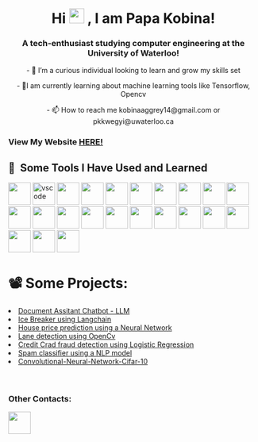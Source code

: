 <h1 align="Center">Hi
<img src="https://raw.githubusercontent.com/MartinHeinz/MartinHeinz/master/wave.gif" width="30px">
  , I am Papa Kobina!</h1>
<h3 align="Center"> A tech-enthusiast studying computer engineering at the University of Waterloo!</h3>
<p align="Center"> - 🔭 I’m a curious individual looking to learn and grow my skills set </p>
<p align="Center"> - 🌱I am currently learning about machine learning tools like Tensorflow, Opencv</p>
<p align="Center"> - 📫 How to reach me kobinaaggrey14@gmail.com or pkkwegyi@uwaterloo.ca </p>

<h3>View My Website <a href='https://papakobina.github.io/Personal_website/'>HERE!</a></h3>


<h2> 🚀 &nbsp;Some Tools I Have Used and Learned</h2>

<p>
<img src="https://cdn.jsdelivr.net/gh/devicons/devicon/icons/html5/html5-original-wordmark.svg" width="45" height="45"/>
<img src="https://cdn.jsdelivr.net/gh/devicons/devicon/icons/vscode/vscode-original.svg" alt="vscode" width="45" height="45"/>
<img src="https://cdn.jsdelivr.net/gh/devicons/devicon/icons/python/python-original-wordmark.svg" width="45" height="45"/>
<img src="https://cdn.jsdelivr.net/gh/devicons/devicon/icons/javascript/javascript-original.svg"  width="45" height="45" />
<img src="https://cdn.jsdelivr.net/gh/devicons/devicon/icons/css3/css3-original-wordmark.svg" width="45" height="45" />
<img src="https://cdn.jsdelivr.net/gh/devicons/devicon/icons/react/react-original-wordmark.svg"  width="45" height="45"/>
<img src="https://cdn.jsdelivr.net/gh/devicons/devicon/icons/typescript/typescript-original.svg"  width="45" height="45"/>
<img src="https://cdn.jsdelivr.net/gh/devicons/devicon/icons/linux/linux-original.svg" width="45" height="45"/>
<img src="https://cdn.jsdelivr.net/gh/devicons/devicon/icons/cplusplus/cplusplus-original.svg" width="45" height="45"/>
<img src="https://cdn.jsdelivr.net/gh/devicons/devicon/icons/mysql/mysql-original-wordmark.svg" width="45" height="45"/>
<img src="https://cdn.jsdelivr.net/gh/devicons/devicon/icons/github/github-original-wordmark.svg" width="45" height="45"/>
<img src="https://cdn.jsdelivr.net/gh/devicons/devicon/icons/tensorflow/tensorflow-original-wordmark.svg" width="45" height="45"/>
<img src="https://cdn.jsdelivr.net/gh/devicons/devicon/icons/java/java-original-wordmark.svg" width="45" height="45"/>
<img src="https://cdn.jsdelivr.net/gh/devicons/devicon/icons/graphql/graphql-plain-wordmark.svg" width="45" height="45" />
<img src="https://cdn.jsdelivr.net/gh/devicons/devicon/icons/tailwindcss/tailwindcss-original-wordmark.svg" width="45" height="45"/>
<img src="https://cdn.jsdelivr.net/gh/devicons/devicon/icons/matlab/matlab-original.svg" width="45" height="45" />
<img src="https://cdn.jsdelivr.net/gh/devicons/devicon/icons/redux/redux-original.svg" width="45" height="45" />
<img src="https://cdn.jsdelivr.net/gh/devicons/devicon/icons/amazonwebservices/amazonwebservices-original.svg" width="45" height="45"/>
<img src="https://cdn.jsdelivr.net/gh/devicons/devicon/icons/bash/bash-original.svg"  width="45" height="45"/>
<img src="https://cdn.jsdelivr.net/gh/devicons/devicon/icons/bootstrap/bootstrap-original.svg"  width="45" height="45" />
<img src="https://cdn.jsdelivr.net/gh/devicons/devicon/icons/pytorch/pytorch-original.svg" width="45" height="45"/>
<img src="https://cdn.jsdelivr.net/gh/devicons/devicon/icons/opencv/opencv-original-wordmark.svg"  width="45" height="45"/>
<img src="https://cdn.jsdelivr.net/gh/devicons/devicon/icons/nodejs/nodejs-plain-wordmark.svg" width="45" height="45" />
</p>

<h1>📽️ Some Projects: </h1>

<li><a href='https://github.com/Papakobina/Documentation-Assitant'> Document Assitant Chatbot - LLM</a></li>
<li><a href='https://github.com/Papakobina/Ice-Breaker'> Ice Breaker using Langchain</a></li>
<li><a href='https://github.com/Papakobina/HousePricePredictions'> House price prediction using a Neural Network</a></li>
<li><a href='https://github.com/Papakobina/Lane-Detection'>Lane detection using OpenCv</a></li>
<li><a href='https://github.com/Papakobina/CreditCradFraudDetection/blob/main/CreditCradFraudDetection.ipynb'> Credit Crad fraud detection using Logistic Regression</a></li>
<li><a href='https://github.com/Papakobina/SpamOrHam'> Spam classifier using a NLP model</a></li>
<li><a href='https://github.com/Papakobina/Convolutional-Neural-Network-Cifar-10'>Convolutional-Neural-Network-Cifar-10</a></li>

<br>
<!-- <img align="left" src="https://github-readme-stats.vercel.app/api?username=Papakobina&show_icons=true&theme=radical"/>
<img align="left" src="https://github-readme-streak-stats.herokuapp.com/?user=Papakobina" />  -->
<br>

<h3>Other Contacts:</h3>
<a href="https://www.linkedin.com/in/papa-kobina-kwegyir-aggrey-3a0754233/"><img src="https://cdn.jsdelivr.net/gh/devicons/devicon/icons/linkedin/linkedin-original.svg" width="45" height="45"/></a>

